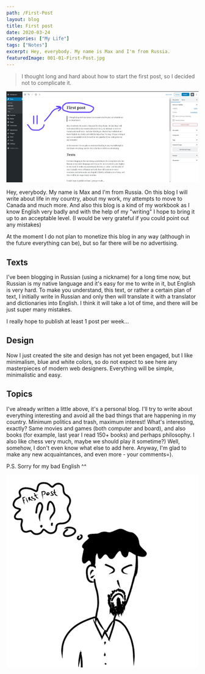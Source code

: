 ```yaml
---
path: /First-Post
layout: blog
title: First post
date: 2020-03-24
categories: ["My Life"]
tags: ["Notes"]
excerpt: Hey, everybody. My name is Max and I'm from Russia.
featuredImage: 001-01-First-Post.jpg
---
```


> I thought long and hard about how to start the first post, so I decided not to complicate it.

![My First Post Image](../../images/uploads/001-01-first-post.jpg "My First Post")

Hey, everybody. My name is Max and I'm from Russia. On this blog I will write about life in my country, about my work, my attempts to move to Canada and much more. And also this blog is a kind of my workbook as I know English very badly and with the help of my "writing" I hope to bring it up to an acceptable level. (I would be very grateful if you could point out any mistakes)

At the moment I do not plan to monetize this blog in any way (although in the future everything can be), but so far there will be no advertising.

## Texts

I've been blogging in Russian (using a nickname) for a long time now, but Russian is my native language and it's easy for me to write in it, but English is very hard. To make you understand, this text, or rather a certain plan of text, I initially write in Russian and only then will translate it with a translator and dictionaries into English. I think it will take a lot of time, and there will be just super many mistakes.

I really hope to publish at least 1 post per week…

## Design

Now I just created the site and design has not yet been engaged, but I like minimalism, blue and white colors, so do not expect to see here any masterpieces of modern web designers. Everything will be simple, minimalistic and easy.

## Topics

I've already written a little above, it's a personal blog. I'll try to write about everything interesting and avoid all the bad things that are happening in my country. Minimum politics and trash, maximum interest! What's interesting, exactly? Same movies and games (both computer and board), and also books (for example, last year I read 150+ books) and perhaps philosophy. I also like chess very much, maybe we should play it sometime?)
Well, somehow, I don't even know what else to add here. Anyway, I'm glad to make any new acquaintances, and even more - your comments=).

P.S. Sorry for my bad English ^^

![First Post Smile](../../images/uploads/001-02-first-post-smile.png "Comix? Traaaash")
